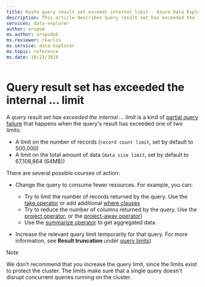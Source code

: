 ```yaml
---
title: Kusto query result set exceeds internal limit - Azure Data Explorer
description: This article describes Query result set has exceeded the internal ... limit in Azure Data Explorer.
services: data-explorer
author: orspod
ms.author: orspodek
ms.reviewer: rkarlin
ms.service: data-explorer
ms.topic: reference
ms.date: 10/23/2018
---
```

# Query result set has exceeded the internal ... limit

A *query result set has exceeded the internal ... limit* is a kind of
[partial query failure](partialqueryfailures.md) that happens when the
query's result has exceeded one of two limits:
* A limit on the number of records (`record count limit`, set by default to
  500,000)
* A limit on the total amount of data (`data size limit`, set by default
to  67,108,864 (64MB))

There are several possible courses of action:

* Change the query to consume fewer resources. 
  For example, you can:
  * Try to limit the number of records returned by the query. Use the [take operator](../query/takeoperator.md) or add additional [where clauses](../query/whereoperator.md)
  * Try to reduce the number of columns returned by the query. Use the [project operator](../query/projectoperator.md), or the [project-away operator](../query/projectawayoperator.md))
  * Use the [summarize operator](../query/summarizeoperator.md) to get aggregated data

* Increase the relevant query limit temporarily for that query. For more information, see **Result truncation** under [query limits](querylimits.md))

 > [!NOTE] 
 > We don't recommend that you increase the query limit, since the limits exist to protect the cluster. The limits make sure that a single query doesn't disrupt concurrent queries running on the cluster.
  
